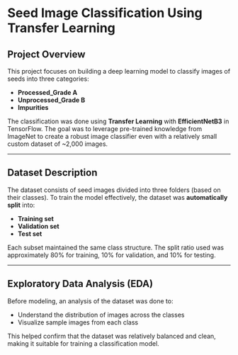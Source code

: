 
# Seed Image Classification Using Transfer Learning

## Project Overview

This project focuses on building a deep learning model to classify images of seeds into three categories:
- **Processed_Grade A**
- **Unprocessed_Grade B**
- **Impurities**

The classification was done using **Transfer Learning** with **EfficientNetB3** in TensorFlow. The goal was to leverage pre-trained knowledge from ImageNet to create a robust image classifier even with a relatively small custom dataset of ~2,000 images.

---

## Dataset Description

The dataset consists of seed images divided into three folders (based on their classes). To train the model effectively, the dataset was **automatically split** into:
- **Training set**
- **Validation set**
- **Test set**

Each subset maintained the same class structure. The split ratio used was approximately 80% for training, 10% for validation, and 10% for testing.

---

##  Exploratory Data Analysis (EDA)

Before modeling, an analysis of the dataset was done to:
- Understand the distribution of images across the classes
- Visualize sample images from each class

This helped confirm that the dataset was relatively balanced and clean, making it suitable for training a classification model.


